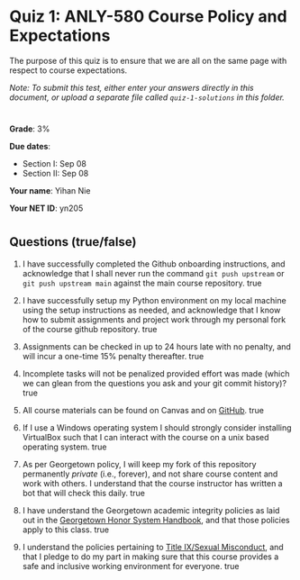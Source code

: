 # Quiz 1: ANLY-580 Course Policy and Expectations

The purpose of this quiz is to ensure that we are all on the same page with respect to course expectations.

*Note: To submit this test, either enter your answers directly in this document, or upload a separate file called `quiz-1-solutions` in this folder.*

#

**Grade**: 3%

**Due dates**:
 
 - Section I: Sep 08
 - Section II: Sep 08

**Your name**: Yihan Nie

**Your NET ID**: yn205

#
##  Questions (true/false)

1. I have successfully completed the Github onboarding instructions, and acknowledge that I shall never run the command `git push upstream` or `git push upstream main` against the main course repository. true

2. I have successfully setup my Python environment on my local machine using the setup instructions as needed, and acknowledge that I know how to submit assignments and project work through my personal fork of the course github repository. true

3. Assignments can be checked in up to 24 hours late with no penalty, and will incur a one-time 15% penalty thereafter. true

4. Incomplete tasks will not be penalized provided effort was made (which we can glean from the questions you ask and your git commit history)? true

5. All course materials can be found on Canvas and on [GitHub](https://github.com/chrislarson1/ANLY-580-FALL-2021.git). true

6. If I use a Windows operating system I should strongly consider installing VirtualBox such that I can interact with the course on a unix based operating system. true

7. As per Georgetown policy, I will keep my fork of this repository permanently *private* (i.e., forever), and not share course content and work with others. I understand that the course instructor has written a bot that will check this daily. true

8. I have understand the Georgetown academic integrity policies as laid out in the [Georgetown Honor System Handbook](https://honorcouncil.georgetown.edu/system/policies/), and that those policies apply to this class. true

9. I understand the policies pertaining to [Title IX/Sexual Misconduct](https://sexualassault.georgetown.edu/resourcecenter), and that I pledge to do my part in making sure that this course provides a safe and inclusive working environment for everyone. true
